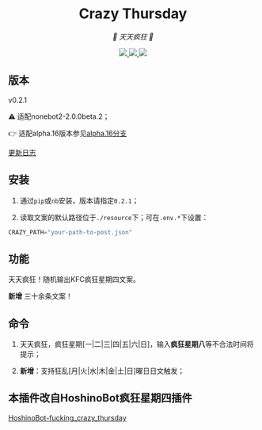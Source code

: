 <div align="center">

# Crazy Thursday

<!-- prettier-ignore-start -->
<!-- markdownlint-disable-next-line MD036 -->
_🍗 天天疯狂 🍗_
<!-- prettier-ignore-end -->

</div>

<p align="center">
  
  <a href="https://github.com/KafCoppelia/nonebot_plugin_crazy_thursday/blob/main/LICENSE">
    <img src="https://img.shields.io/badge/license-MIT-informational">
  </a>
  
  <a href="https://github.com/nonebot/nonebot2">
    <img src="https://img.shields.io/badge/nonebot2-2.0.0beta.2-green">
  </a>
  
  <a href="">
    <img src="https://img.shields.io/badge/release-v0.2.1-orange">
  </a>
  
</p>
</p>

## 版本

v0.2.1

⚠ 适配nonebot2-2.0.0beta.2；

👉 适配alpha.16版本参见[alpha.16分支](https://github.com/KafCoppelia/nonebot_plugin_crazy_thursday/tree/alpha.16)

[更新日志](https://github.com/KafCoppelia/nonebot_plugin_crazy_thursday/releases/tag/v0.2.1)

## 安装

1. 通过`pip`或`nb`安装，版本请指定`0.2.1`；

2. 读取文案的默认路径位于`./resource`下；可在`.env.*`下设置：

```python
CRAZY_PATH="your-path-to-post.json"
```

## 功能

天天疯狂！随机输出KFC疯狂星期四文案。

**新增** 三十余条文案！

## 命令

1. 天天疯狂，疯狂星期[一|二|三|四|五|六|日]，输入**疯狂星期八**等不合法时间将提示；

2. **新增**：支持狂乱[月|火|水|木|金|土|日]曜日日文触发；

## 本插件改自HoshinoBot疯狂星期四插件

[HoshinoBot-fucking_crazy_thursday](https://github.com/Nicr0n/fucking_crazy_thursday)